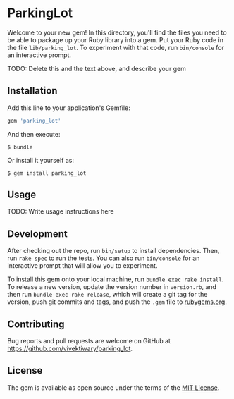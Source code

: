 # ParkingLot

Welcome to your new gem! In this directory, you'll find the files you need to be able to package up your Ruby library into a gem. Put your Ruby code in the file `lib/parking_lot`. To experiment with that code, run `bin/console` for an interactive prompt.

TODO: Delete this and the text above, and describe your gem

## Installation

Add this line to your application's Gemfile:

```ruby
gem 'parking_lot'
```

And then execute:

    $ bundle

Or install it yourself as:

    $ gem install parking_lot

## Usage

TODO: Write usage instructions here

## Development

After checking out the repo, run `bin/setup` to install dependencies. Then, run `rake spec` to run the tests. You can also run `bin/console` for an interactive prompt that will allow you to experiment.

To install this gem onto your local machine, run `bundle exec rake install`. To release a new version, update the version number in `version.rb`, and then run `bundle exec rake release`, which will create a git tag for the version, push git commits and tags, and push the `.gem` file to [rubygems.org](https://rubygems.org).

## Contributing

Bug reports and pull requests are welcome on GitHub at https://github.com/vivektiwary/parking_lot.

## License

The gem is available as open source under the terms of the [MIT License](https://opensource.org/licenses/MIT).
